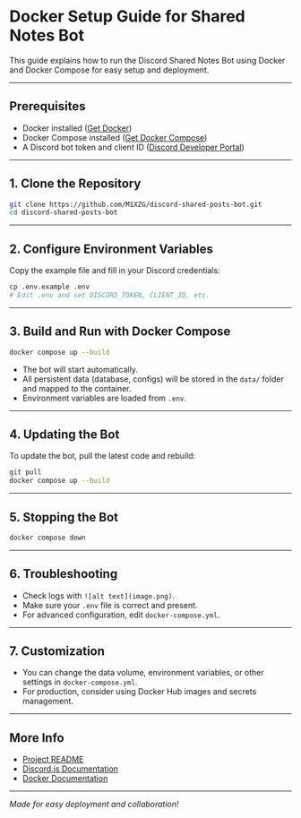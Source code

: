 # Docker Setup Guide for Shared Notes Bot

This guide explains how to run the Discord Shared Notes Bot using Docker and Docker Compose for easy setup and deployment.

---

## Prerequisites
- Docker installed ([Get Docker](https://docs.docker.com/get-docker/))
- Docker Compose installed ([Get Docker Compose](https://docs.docker.com/compose/install/))
- A Discord bot token and client ID ([Discord Developer Portal](https://discord.com/developers/applications))

---

## 1. Clone the Repository

```sh
git clone https://github.com/M1XZG/discord-shared-posts-bot.git
cd discord-shared-posts-bot
```

---

## 2. Configure Environment Variables

Copy the example file and fill in your Discord credentials:

```sh
cp .env.example .env
# Edit .env and set DISCORD_TOKEN, CLIENT_ID, etc.
```

---

## 3. Build and Run with Docker Compose

```sh
docker compose up --build
```

- The bot will start automatically.
- All persistent data (database, configs) will be stored in the `data/` folder and mapped to the container.
- Environment variables are loaded from `.env`.

---

## 4. Updating the Bot

To update the bot, pull the latest code and rebuild:

```sh
git pull
docker compose up --build
```

---

## 5. Stopping the Bot

```sh
docker compose down
```

---

## 6. Troubleshooting
- Check logs with `![alt text](image.png)`.
- Make sure your `.env` file is correct and present.
- For advanced configuration, edit `docker-compose.yml`.

---

## 7. Customization
- You can change the data volume, environment variables, or other settings in `docker-compose.yml`.
- For production, consider using Docker Hub images and secrets management.

---

## More Info
- [Project README](./README.md)
- [Discord.js Documentation](https://discord.js.org/)
- [Docker Documentation](https://docs.docker.com/)

---

*Made for easy deployment and collaboration!*
